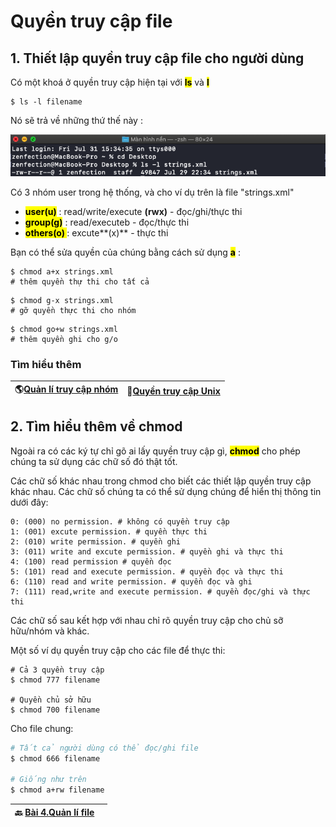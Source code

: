 # Quyền truy cập file

## 1. Thiết lập quyền truy cập file cho người dùng

Có một khoá ở quyền truy cập hiện tại với **<mark>ls</mark>** và **<mark>l</mark>**

```shell
$ ls -l filename
```

Nó sẽ trả về những thứ thế này : 

![Ảnh chụp Màn hình 2020-07-31 lúc 15.35.49.png](https://raw.githubusercontent.com/Zenfection/Image/master/2020/07/31-15-35-53-A%CC%89nh%20chu%CC%A3p%20Ma%CC%80n%20hi%CC%80nh%202020-07-31%20lu%CC%81c%2015.35.49.png)

Có 3 nhóm user trong hệ thống, và cho ví dụ trên là file "strings.xml"

- **<mark>user(u)</mark>** : read/write/execute **(rwx)** - đọc/ghi/thực thi
- **<mark>group(g)</mark>** : read/executeb - đọc/thực thi
- **<mark>others(o) </mark>**: excute**(x)** - thực thi

Bạn có thể sửa quyền của chúng bằng cách sử dụng **<mark>a</mark>** :

```shell
$ chmod a+x strings.xml
# thêm quyền thự thi cho tất cả
```

```shell
$ chmod g-x strings.xml
# gỡ quyền thực thi cho nhóm
```

```shell
$ chmod go+w strings.xml
# thêm quyền ghi cho g/o
```

### Tìm hiểu thêm

| 🌎[Quản lí truy cập nhóm](http://www.yolinux.com/TUTORIALS/LinuxTutorialManagingGroups.html) | 📱[Quyền truy cập Unix](https://drawings.jvns.ca/permissions/) |
| -------------------------------------------------------------------------------------------- | -------------------------------------------------------------- |

## 2. Tìm hiểu thêm về chmod

Ngoài ra có các ký tự chỉ gõ ai lấy quyền truy cập gì, **<mark>chmod</mark>** cho phép chúng ta sử dụng các chữ số đó thật tốt.

Các chữ số khác nhau trong chmod cho biết các thiết lập quyền truy cập khác nhau. Các chữ số chúng ta có thể sử dụng chúng để hiển thị thông tin dưới đây:

```shell
0: (000) no permission. # không có quyền truy cập
1: (001) excute permission. # quyền thực thi
2: (010) write permission. # quyền ghi
3: (011) write and excute permission. # quyền ghi và thực thi
4: (100) read permission # quyền đọc
5: (101) read and execute permission. # quyền đọc và thực thi
6: (110) read and write permission. # quyền đọc và ghi 
7: (111) read,write and execute permission. # quyền đọc/ghi và thực thi
```

Các chữ số sau kết hợp với nhau chỉ rõ quyền truy cập cho chủ sỡ hữu/nhóm và khác.

Một số ví dụ quyền truy cập cho các file để thực thi:

```shell
# Cả 3 quyền truy cập
$ chmod 777 filename

# Quyền chủ sở hữu
$ chmod 700 filename
```

Cho file chung: 

```sh
# Tất cả người dùng có thể đọc/ghi file
$ chmod 666 filename

# Giống như trên
$ chmod a+rw filename
```

| 🔙 [Bài 4.Quản lí file](https://github.com/Zenfection/Linux-for-babies/blob/master/Người%20dùng%20và%20quản%20lí%20file/4.Quản%20lí%20file.md) |     |
| ---------------------------------------------------------------------------------------------------------------------------------------------- | --- |

